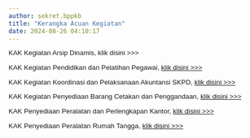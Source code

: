 ```yaml
---
author: sekret.bppkb
title: "Kerangka Acuan Kegiatan"
date: 2024-08-26 04:10:17
---
```

<p style="line-height: 1.1;"><span style="font-size: 10pt; font-family: arial, helvetica, sans-serif;"><span style="vertical-align: inherit;"><span style="vertical-align: inherit;">KAK Kegiatan Arsip Dinamis, klik disini &gt;&gt;&gt;</span></span></span></p>

<p style="line-height: 1.1;"><span style="font-size: 10pt; font-family: arial, helvetica, sans-serif;"><span style="vertical-align: inherit;"><span style="vertical-align: inherit;">KAK Kegiatan Pendidikan dan Pelatihan Pegawai, <a href="https://drive.google.com/file/d/1gKLFR49DT5UcnusmaBvjAalsksGcCp9u/view?usp=sharing">klik disini &gt;&gt;&gt;</a></span></span></span></p>

<p style="line-height: 1.1;"><span style="font-size: 10pt; font-family: arial, helvetica, sans-serif;"><span style="vertical-align: inherit;"><span style="vertical-align: inherit;">KAK Kegiatan Koordinasi dan Pelaksanaan Akuntansi SKPD, <a href="https://drive.google.com/file/d/1pBvwzJC-FeyZsOVdoSMQsCP4lDK2fAQA/view?usp=sharing">klik disini &gt;&gt;&gt;</a></span></span></span></p>

<p style="line-height: 1.1;"><span style="font-size: 10pt; font-family: arial, helvetica, sans-serif;"><span style="vertical-align: inherit;"><span style="vertical-align: inherit;">KAK Kegiatan Penyediaan Barang Cetakan dan Penggandaan, <a href="https://drive.google.com/file/d/1nfxZ_dRk0zmb2CjNXpP6wguI-8hajYJU/view?usp=sharing">klik disini &gt;&gt;&gt;</a></span></span></span></p>

<p style="line-height: 1.1;"><span style="font-size: 10pt; font-family: arial, helvetica, sans-serif;"><span style="vertical-align: inherit;"><span style="vertical-align: inherit;">KAK Penyediaan Peralatan dan Perlengkapan Kantor, <a href="https://drive.google.com/file/d/1Eirdq6rR-EtGQBbFA91Z0_SWu8CqdfOt/view?usp=sharing">klik disini &gt;&gt;&gt;</a></span></span></span></p>

<p style="line-height: 1.1;"><span style="font-size: 10pt; font-family: arial, helvetica, sans-serif;"><span style="vertical-align: inherit;"><span style="vertical-align: inherit;">KAK Penyediaan Peralatan Rumah Tangga, <a href="https://drive.google.com/file/d/1CxyjVzL4p7qXqB69EZES-TRcTJgwD7vx/view?usp=sharing">klik disini &gt;&gt;&gt;</a></span></span></span></p>

<p style="line-height: 1.1;"><span style="font-size: 10pt; font-family: arial, helvetica, sans-serif;"><span style="vertical-align: inherit;"><span style="vertical-align: inherit;"></span></span></span></p>

